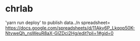 # chrlab
'yarn run deploy' to publish data../n
spreadsheet= https://docs.google.com/spreadsheets/d/11Aky6P_Lkqop50K-NtvweQh_nsWeuR8aX-GIZDci2Hg/edit?pli=1#gid=0
